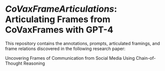 # *CoVaxFrameArticulations*: Articulating Frames from CoVaxFrames with GPT-4

This repository contains the annotations, prompts, articulated framings, and frame relations discovered in the following research paper:

Uncovering Frames of Communication from Social Media Using Chain-of-Thought Reasoning
